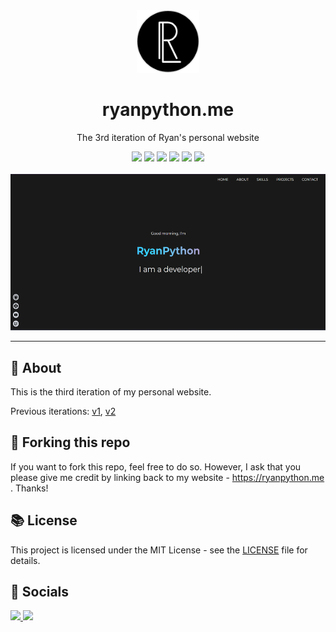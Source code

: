 <div align="center">
    <img src="./public/circle_logo.webp" width="100">
    <h1>ryanpython.me</h1>
    <p>The 3rd iteration of Ryan's personal website</p>
</div>

<div align="center">
    <a href="https://astro.js.org/" target="_blank"><img src="https://img.shields.io/badge/Astro-0C1222?style=for-the-badge&logo=astro&logoColor=FDFDFE"></a>
    <a href="https://svelte.dev/" target="_blank"><img src="https://img.shields.io/badge/Svelte-4A4A55?style=for-the-badge&logo=svelte&logoColor=FF3E00"></a>
    <a href="https://tailwindcss.com/" target="_blank"><img src="https://img.shields.io/badge/Tailwind_CSS-38B2AC?style=for-the-badge&logo=tailwind-css&logoColor=white" target="_blank"></a>
    <a href="https://www.typescriptlang.org/"><img src="https://img.shields.io/badge/TypeScript-007ACC?style=for-the-badge&logo=typescript&logoColor=white" target="_blank"></a>
    <a href="https://react.dev/" target="_blank"><img src="https://img.shields.io/badge/React-20232A?style=for-the-badge&logo=react&logoColor=61DAFB"></a>
    <a href="https://vercel.com/" target="_blank"><img src="https://img.shields.io/badge/Vercel-000000?style=for-the-badge&logo=vercel&logoColor=white"></a>
</div>

<br>

<div align="center">
    <img src="./src/images/homepage.png" height="250px">
</div>

---

## 📝 About

This is the third iteration of my personal website.

Previous iterations: [v1](https://liyunze-coding.github.io/old-portfolio), [v2](https://liyunze-coding.github.io/old-portfolio-2)

## 🚨 Forking this repo

If you want to fork this repo, feel free to do so. However, I ask that you please give me credit by linking back to my website - https://ryanpython.me . Thanks!

## 📚 License

This project is licensed under the MIT License - see the [LICENSE](./LICENSE) file for details.

<!-- socials -->

## 📱 Socials

<a href="https://www.youtube.com/channel/UC0ZQZ1XZ1Z0ZQZ1X" target="_blank">
<img src="https://img.shields.io/badge/YouTube-FF0000?style=for-the-badge&logo=youtube&logoColor=white">
</a>
<a href="https://www.twitch.tv/ryanpython" target="_blank">
<img src="https://img.shields.io/twitch/status/ryanpython?color=9146FF&label=Twitch&logo=twitch&logoColor=white&style=for-the-badge">
</a>
